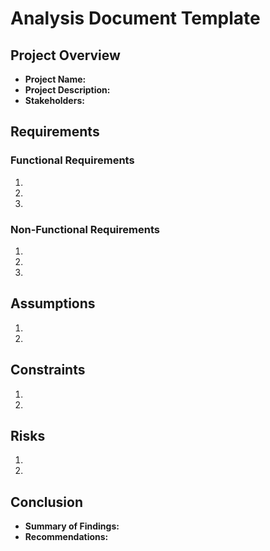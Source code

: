 # Analysis Document Template

## Project Overview
- **Project Name:**  
- **Project Description:**  
- **Stakeholders:**  

## Requirements
### Functional Requirements
1.  
2.  
3.  

### Non-Functional Requirements
1.  
2.  
3.  

## Assumptions
1.  
2.  

## Constraints
1.  
2.  

## Risks
1.  
2.  

## Conclusion
- **Summary of Findings:**  
- **Recommendations:**  
